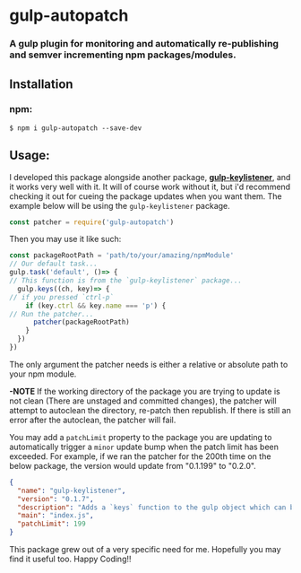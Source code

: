 # gulp-autopatch

### A gulp plugin for monitoring and automatically re-publishing and semver incrementing npm packages/modules.
## Installation
### npm:
```
$ npm i gulp-autopatch --save-dev
```
## Usage:
I developed this package alongside another package, [**gulp-keylistener**](https://www.npmjs.com/package/gulp-keylistener), and it works very well with it. It will of course work without it, but i'd recommend checking it out for cueing the package updates when you want them. The example below will be using the `gulp-keylistener` package.
```js
const patcher = require('gulp-autopatch')
```
Then you may use it like such:

```js
const packageRootPath = 'path/to/your/amazing/npmModule'
// Our default task...
gulp.task('default', ()=> {
// This function is from the `gulp-keylistener` package...
  gulp.keys((ch, key)=> {
// if you pressed `ctrl-p`
    if (key.ctrl && key.name === 'p') {
// Run the patcher...
      patcher(packageRootPath)
    }
  })
})
```
The only argument the patcher needs is either a relative or absolute path to your npm module.

**-NOTE** If the working directory of the package you are trying to update is not clean (There are unstaged and committed changes), the patcher will attempt to autoclean the directory, re-patch then republish. If there is still an error after the autoclean, the patcher will fail.

You may add a `patchLimit` property to the package you are updating to automatically trigger a `minor` update bump when the patch limit has been
exceeded. For example, if we ran the patcher for the 200th time on the below package, the version would update from "0.1.199" to "0.2.0".
```json
{
  "name": "gulp-keylistener",
  "version": "0.1.7",
  "description": "Adds a `keys` function to the gulp object which can be used for listening for/reacting to keystrokes..",
  "main": "index.js",
  "patchLimit": 199
}
```

This package grew out of a very specific need for me. Hopefully you may find it useful too. Happy Coding!!
